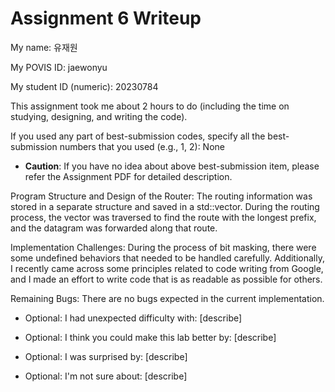 Assignment 6 Writeup
=============

My name: 유재원

My POVIS ID: jaewonyu

My student ID (numeric): 20230784

This assignment took me about 2 hours to do (including the time on studying, designing, and writing the code).

If you used any part of best-submission codes, specify all the best-submission numbers that you used (e.g., 1, 2): None

- **Caution**: If you have no idea about above best-submission item, please refer the Assignment PDF for detailed description.

Program Structure and Design of the Router:
The routing information was stored in a separate structure and saved in a std::vector. During the routing process, the vector was traversed to find the route with the longest prefix, and the datagram was forwarded along that route.

Implementation Challenges:
During the process of bit masking, there were some undefined behaviors that needed to be handled carefully. Additionally, I recently came across some principles related to code writing from Google, and I made an effort to write code that is as readable as possible for others.

Remaining Bugs:
There are no bugs expected in the current implementation.

- Optional: I had unexpected difficulty with: [describe]

- Optional: I think you could make this lab better by: [describe]

- Optional: I was surprised by: [describe]

- Optional: I'm not sure about: [describe]
